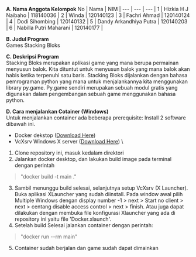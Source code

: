 **A. Nama Anggota Kelompok**
No | Nama | NIM |
--- | --- | --- |
1 | Hizkia H J Naibaho | 118140036 |
2 | Winda | 120140123 |
3 | Fachri Ahmad | 120140124 |
4 | Dodi Sihombing | 120140132 |
5 | Dandy Arkandhiya Putra | 120140203 |
6 | Nabilla Putri Maharani | 120140177 |

**B. Judul Program**\
Games Stacking Bloks

**C. Deskripsi Program**\
Stacking Bloks merupakan aplikasi game yang mana berupa permainan menyusun balok. Kita dituntut untuk menyusun balok yang mana balok akan habis  ketika terpenuhi satu baris. Stacking Bloks dijalankan dengan bahasa pemrograman python yang mana untuk menjalankannya kita menggunakan library py.game. Py.game sendiri merupakan sebuah modul gratis yang digunakan  dalam pengembangan sebuah game menggunakan bahasa python.

**D. Cara menjalankan Cotainer (Windows)**\
Untuk menjalankan container ada beberapa prerequisite: Install 2 software dibawah ini.
* Docker dekstop ([Download Here](https://docs.docker.com/desktop/windows/install/))
* VcXsrv Windows X server ([Download Here](https://sourceforge.net/projects/vcxsrv/))
\
1. Clone repository ini, masuk kedalam direktori 
2. Jalankan docker desktop, dan lakukan build image pada terminal dengan perintah
>"docker build -t main ."
3. Sambil menunggu build selesai, selanjutnya setup VcXsrv (X Launcher). Buka aplikasi XLauncher yang sudah diinstall. Pada window awal pilih Multiple Windows dengan display number -1 > next > Start no client > next > centang disable access control > next > finish. Atau juga dapat dilakukan dengan membuka file konfigurasi Xlauncher yang ada di repository ini yaitu file 'Docker.xlaunch'.
4. Setelah build Selesai jalankan container dengan perintah:
>"docker run --rm main"
5. Container sudah berjalan dan game sudah dapat dimainkan



